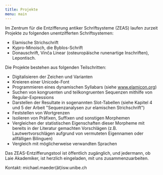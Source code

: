 ```yaml
---
title: Projekte
menu: main
---
```


Im Zentrum für die Entzifferung antiker Schriftsysteme (ZEAS) laufen zurzeit Projekte zu folgenden unentzifferten Schriftsystemen:

- Elamische Strichschrift
- Kypro-Minoisch, die Byblos-Schrift
- Donauschrift, Vinča Linear (osteuropäische runenartige Inschriften), Lepontisch.

Die Projekte bestehen aus folgenden Teilschritten:

- Digitalisieren der Zeichen und Varianten
- Kreieren einer Unicode-Font
- Programmieren eines dynamischen Syllabars (siehe www.elamicon.org)
- Suchen von kongruenten und teilkongruenten Sequenzen mithilfe von Regular-Expressions
- Darstellen der Resultate in sogenannten Slot-Tabellen (siehe Kapitel 4 und 5 der Arbeit "Sequenzanalysen zur elamischen Strichschrift")
- Feststellen von Wortgrenzen
- Isolieren von Präfixen, Suffixen und sonstigen Morphemen
- Vergleichen der statistischen Eigenschaften dieser Morpheme mit bereits in der Literatur gemachten Vorschlägen (z.B. Lautwertvorschlägen aufgrund von vermuteten Eigennamen oder allfälligen Bilinguen)
- Vergleich mit möglicherweise verwandten Sprachen

Das ZEAS-Entzifferungstool ist öffentlich zugänglich, und jedermann, ob Laie Akademiker, ist herzlich eingeladen, mit uns zusammenzuarbeiten.

Kontakt: michael.maeder(ät)isw.unibe.ch

